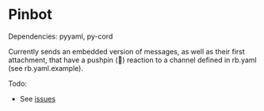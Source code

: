 # Pinbot

Dependencies: pyyaml, py-cord

Currently sends an embedded version of messages, as well as their first attachment, that have a pushpin (📌) reaction to a channel defined in rb.yaml (see rb.yaml.example).

Todo:
- See [issues](https://github.com/amberjennings/pinbot/issues)

